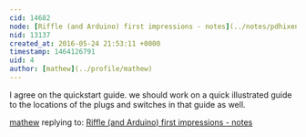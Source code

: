 ```yaml
---
cid: 14682
node: [Riffle (and Arduino) first impressions - notes](../notes/pdhixenbaugh/05-22-2016/riffle-and-arduino-first-impressions-notes)
nid: 13137
created_at: 2016-05-24 21:53:11 +0000
timestamp: 1464126791
uid: 4
author: [mathew](../profile/mathew)
---
```


I agree on the quickstart guide. we should work on a quick illustrated guide to the locations of the plugs and switches in that guide as well. 

[mathew](../profile/mathew) replying to: [Riffle (and Arduino) first impressions - notes](../notes/pdhixenbaugh/05-22-2016/riffle-and-arduino-first-impressions-notes)

